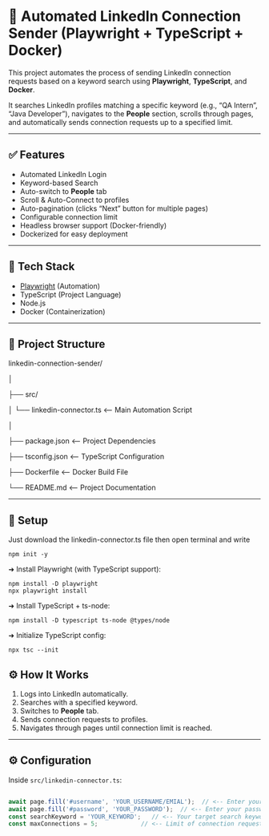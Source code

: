 # 🔗 Automated LinkedIn Connection Sender (Playwright + TypeScript + Docker)

This project automates the process of sending LinkedIn connection requests based on a keyword search using **Playwright**, **TypeScript**, and **Docker**.

It searches LinkedIn profiles matching a specific keyword (e.g., “QA Intern”, “Java Developer”), navigates to the **People** section, scrolls through pages, and automatically sends connection requests up to a specified limit.

---

## ✅ Features

- Automated LinkedIn Login  
- Keyword-based Search  
- Auto-switch to **People** tab  
- Scroll & Auto-Connect to profiles  
- Auto-pagination (clicks “Next” button for multiple pages)  
- Configurable connection limit  
- Headless browser support (Docker-friendly)  
- Dockerized for easy deployment

---

## 🚀 Tech Stack

- [Playwright](https://playwright.dev/) (Automation)
- TypeScript (Project Language)
- Node.js
- Docker (Containerization)

---

## 📂 Project Structure

linkedin-connection-sender/

│

├── src/

│ └── linkedin-connector.ts <-- Main Automation Script

│

├── package.json <-- Project Dependencies

├── tsconfig.json <-- TypeScript Configuration

├── Dockerfile <-- Docker Build File

└── README.md <-- Project Documentation


---

## 🚀 Setup
Just download the linkedin-connector.ts file then open terminal and write

```
npm init -y
```

➜ Install Playwright (with TypeScript support): 

```
npm install -D playwright
npx playwright install
```

➜ Install TypeScript + ts-node:

```
npm install -D typescript ts-node @types/node
```

➜ Initialize TypeScript config:
```
npx tsc --init
```

## ⚙️ How It Works

1. Logs into LinkedIn automatically.
2. Searches with a specified keyword.
3. Switches to **People** tab.
4. Sends connection requests to profiles.
5. Navigates through pages until connection limit is reached.

---

## ⚙️ Configuration

Inside `src/linkedin-connector.ts`:
```ts

await page.fill('#username', 'YOUR_USERNAME/EMIAL');  // <-- Enter your username/email
await page.fill('#password', 'YOUR_PASSWORD');  // <-- Enter your password
const searchKeyword = 'YOUR_KEYWORD';   // <-- Your target search keyword
const maxConnections = 5;            // <-- Limit of connection requests

